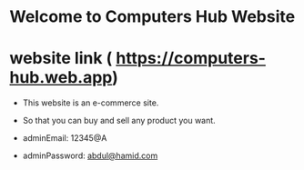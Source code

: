 # Welcome to Computers Hub Website 
# website link ( https://computers-hub.web.app)

* This website is an e-commerce site.
* So that you can buy and sell any product you want.
* adminEmail: 12345@A

* adminPassword: abdul@hamid.com